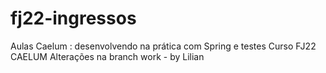 # fj22-ingressos
Aulas Caelum : desenvolvendo na prática com Spring e testes
Curso FJ22 CAELUM
Alterações na branch work - by Lilian
